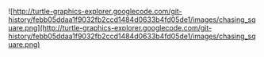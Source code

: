![http://turtle-graphics-explorer.googlecode.com/git-history/febb05ddaa1f9032fb2ccd1484d0633b4fd05de1/images/chasing_square.png](http://turtle-graphics-explorer.googlecode.com/git-history/febb05ddaa1f9032fb2ccd1484d0633b4fd05de1/images/chasing_square.png)